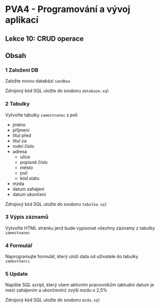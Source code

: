 # PVA4 - Programování a vývoj aplikací
## Lekce 10: CRUD operace

## Obsah

### 1 Založení DB
Založte novou databázi `sandbox`

Zdrojový kód SQL uložte do souboru `databaze.sql`

### 2 Tabulky
Vytvořte tabulky `zamestnanec` s poli
* jméno
* příjmení
* titul před
* titul za
* rodní číslo
* adresa
  * ulice
  * popisné číslo
  * město
  * psč
  * kód státu
* mzda
* datum zahájení
* datum ukončení

Zdrojový kód SQL uložte do souboru `tabulka.sql`

### 3 Výpis záznamů
Vytvořte HTML stránku jenž bude vypisovat všechny záznamy z tabulky `zamestnanec`

### 4 Formulář
Naprogramujte formulář, který uloží data od uživatele do tabulky `zamestnanci`

### 5 Update
Napište SQL script, který všem aktivním pracovníkům (aktuální datum je mezi zahájením a ukončením) zvýší mzdu o 2,5% 

Zdrojový kód SQL uložte do souboru `mzda.sql`
